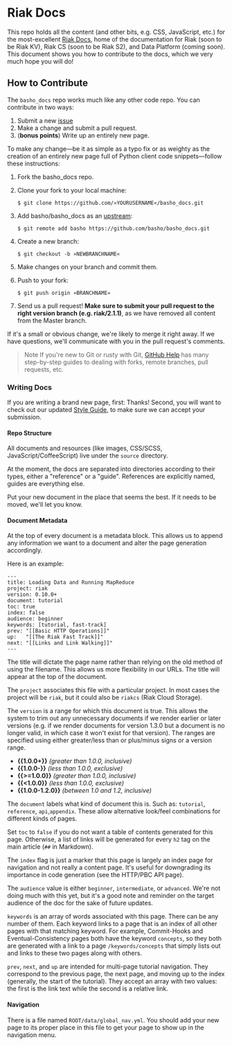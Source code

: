 # Riak Docs

This repo holds all the content (and other bits, e.g. CSS, JavaScript,
etc.) for the most-excellent [Riak Docs](http://docs.basho.com), home of
the documentation for Riak (soon to be Riak KV), Riak CS (soon to be 
Riak S2), and Data Platform (coming soon). This document shows you how to
contribute to the docs, which we very much hope you will do!

## How to Contribute

The `basho_docs` repo works much like any other code repo.  You can 
contribute in two ways:

1. Submit a new [issue](https://github.com/basho/basho_docs/issues)
2. Make a change and submit a pull request.
3. (**bonus points**) Write up an entirely new page.

To make any change&mdash;be it as simple as a typo fix or as weighty as
the creation of an entirely new page full of Python client code
snippets&mdash;follow these instructions:

1. Fork the basho_docs repo.
2. Clone your fork to your local machine:

    ```shell
    $ git clone https://github.com/»YOURUSERNAME«/basho_docs.git
    ```

3. Add basho/basho_docs as an [upstream](https://help.github.com/articles/adding-a-remote/):

    ```shell
    $ git remote add basho https://github.com/basho/basho_docs.git
    ```

4. Create a new branch:

    ```shell
    $ git checkout -b »NEWBRANCHNAME«
    ```

5. Make changes on your branch and commit them.
6. Push to your fork:

    ```shell
    $ git push origin »BRANCHNAME«
    ```
    
7. Send us a pull request! **Make sure to submit your pull request to
the right version branch (e.g. riak/2.1.1)**, as we have removed all
content from the Master branch.

If it's a small or obvious change, we're likely to merge it right away.
If we have questions, we'll communicate with you in the pull
request's comments.

>Note
>If you're new to Git or rusty with Git, [GitHub Help](https://help.github.com/)
>has many step-by-step guides to dealing with forks, remote branches,
>pull requests, etc.

### Writing Docs

If you are writing a brand new page, first: Thanks! Second, you will want to
check out our updated [Style Guide](LINK), to make sure we can accept your
submission.

#### Repo Structure

All documents and resources (like images, CSS/SCSS,
JavaScript/CoffeeScript) live under the `source` directory.

At the moment, the docs are separated into directories according 
to their types, either a "reference" or a "guide". References are 
explicitly named, guides are everything else.

Put your new document in the place that seems the best. If it needs
to be moved, we'll let you know.

#### Document Metadata

At the top of every document is a metadata block. This allows us to
append any information we want to a document and alter the page
generation accordingly.

Here is an example:

```
---
title: Loading Data and Running MapReduce
project: riak
version: 0.10.0+
document: tutorial
toc: true
index: false
audience: beginner
keywords: [tutorial, fast-track]
prev: "[[Basic HTTP Operations]]"
up:   "[[The Riak Fast Track]]"
next: "[[Links and Link Walking]]"
---
```

The title will dictate the page name rather than relying on the old
method of using the filename. This allows us more flexibility in our
URLs. The title will appear at the top of the document.

The `project` associates this file with a particular project. In most
cases the project will be `riak`, but it could also be `riakcs` (Riak
Cloud Storage).

The `version` is a range for which this document is true. This allows
the system to trim out any unnecessary documents if we render earlier or
later versions (e.g. if we render documents for version 1.3.0 but a
document is no longer valid, in which case it won't exist for that
version). The ranges are specified using either greater/less than or
plus/minus signs or a version range.

* **{{1.0.0+}}** _(greater than 1.0.0, inclusive)_
* **{{1.0.0-}}** _(less than 1.0.0, exclusive)_
* **{{>=1.0.0}}** _(greater than 1.0.0, inclusive)_
* **{{<1.0.0}}** _(less than 1.0.0, exclusive)_
* **{{1.0.0-1.2.0}}** _(between 1.0 and 1.2, inclusive)_


The `document` labels what kind of document this is. Such as: `tutorial`, 
`reference`, `api`,`appendix`. These allow alternative look/feel 
combinations for different kinds of pages.

Set `toc` to `false` if you do not want a table of contents generated
for this page. Otherwise, a list of links will be generated for every
`h2` tag on the main article (`##` in Markdown).

The `index` flag is just a marker that this page is largely an index
page for navigation and not really a content page. It's useful for
downgrading its importance in code generation (see the HTTP/PBC API
page).

The `audience` value is either `beginner`, `intermediate`, or
`advanced`. We're not doing much with this yet, but it's a good note and
reminder on the target audience of the doc for the sake of future
updates.

`keywords` is an array of words associated with this page. There can be
any number of them. Each keyword links to a page that is an index of all
other pages with that matching keyword. For example, Commit-Hooks and
Eventual-Consistency pages both have the keyword `concepts`, so they
both are generated with a link to a page `/keywords/concepts` that
simply lists out and links to these two pages along with others.

`prev`, `next`, and `up` are intended for multi-page tutorial
navigation. They correspond to the previous page, the next page, and
moving up to the index (generally, the start of the tutorial). They
accept an array with two values: the first is the link text while the
second is a relative link.


#### Navigation

There is a file named `ROOT/data/global_nav.yml`. You should add
your new page to its proper place in this file to get your page
to show up in the navigation menu.
